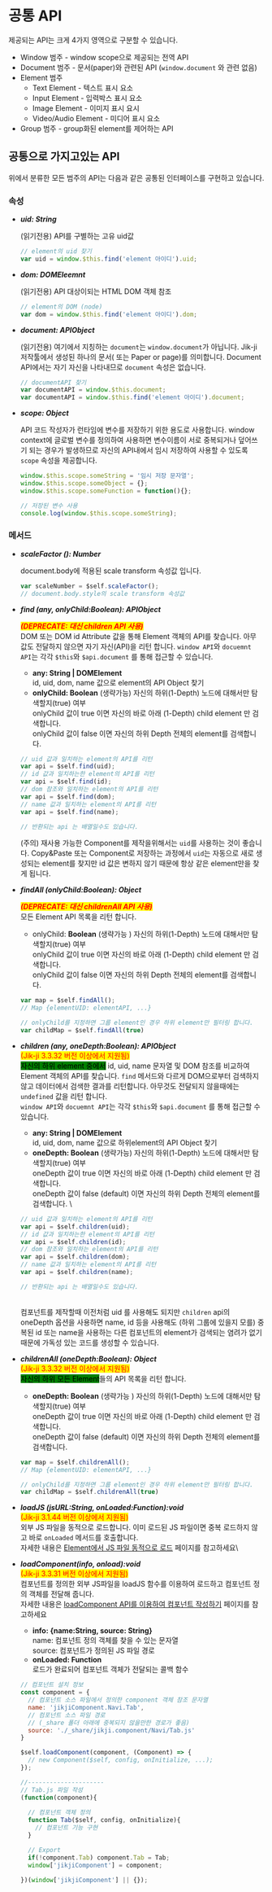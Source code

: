# 공통 API

제공되는 API는 크게 4가지 영역으로 구분할 수 있습니다.

* Window 범주 - window scope으로 제공되는 전역 API
* Document 범주 - 문서(paper)와 관련된 API (`window.document` 와 관련 없음)
* Element 범주
  * Text Element - 텍스트 표시 요소
  * Input Element - 입력박스 표시 요소
  * Image Element - 이미지 표시 요시
  * Video/Audio Element - 미디어 표시 요소
* Group 범주 - group화된 element를 제어하는 API

## 공통으로 가지고있는 API

위에서 분류한 모든 범주의 API는 다음과 같은 공통된 인터페이스를 구현하고 있습니다.

### 속성

*   _**uid: String**_

    (읽기전용) API를 구별하는 고유 uid값

    ```javascript
    // element의 uid 찾기
    var uid = window.$this.find('element 아이디').uid;
    ```
*   _**dom: DOMEleemnt**_

    (읽기전용) API 대상이되는 HTML DOM 객체 참조

    ```javascript
    // element의 DOM (node)
    var dom = window.$this.find('element 아이디').dom;
    ```
*   _**document: APIObject**_

    (읽기전용) 여기에서 지칭하는 `document`는 `window.document`가 아닙니다. Jik-ji 저작툴에서 생성된 하나의 문서( 또는 Paper or page)를 의미합니다. Document API에서는 자기 자신을 나타내므로 `document` 속성은 없습니다.

    ```javascript
    // documentAPI 찾기
    var documentAPI = window.$this.document;
    var documentAPI = window.$this.find('element 아이디').document;
    ```
*   _**scope: Object**_

    API 코드 작성자가 런타임에 변수를 저장하기 위한 용도로 사용합니다. window context에 글로벌 변수를 정의하여 사용하면 변수이름이 서로 중복되거나 덮어쓰기 되는 경우가 발생하므로 자신의 API내에서 임시 저장하여 사용할 수 있도록 `scope` 속성을 제공합니다.

    ```javascript
    window.$this.scope.someString = '임시 저장 문자열';
    window.$this.scope.someObject = {};
    window.$this.scope.someFunction = function(){};

    // 저장된 변수 사용
    console.log(window.$this.scope.someString);
    ```

### 메서드

*   _**scaleFactor (): Number**_

    document.body에 적용된 scale transform 속성값 입니다.

    ```javascript
    var scaleNumber = $self.scaleFactor();
    // document.body.style의 scale transform 속성값
    ```
*   _**find (any, onlyChild:Boolean): APIObject**_&#x20;

    _<mark style="color:red;">**(DEPRECATE: 대신 children API 사용)**</mark>_\
    DOM 또는 DOM id Attribute 값을 통해 Element 객체의 API를 찾습니다. 아무 값도 전달하지 않으면 자기 자신(API)을 리턴 합니다. `window API`와 `docuemnt API`는 각각 `$this`와 `$api.document` 를 통해 접근할 수 있습니다.

    * **any: String | DOMElement** \
      id, uid, dom, name 값으로 element의 API Object 찾기   &#x20;
    * **onlyChild: Boolean**  (생략가능) 자신의 하위(1-Depth) 노드에 대해서만 탐색할지(true) 여부\
      onlyChild 값이  true 이면 자신의 바로 아래 (1-Depth) child element 만 검색합니다.\
      onlyChild 값이  false 이면 자신의 하위 Depth 전체의 element를 검색합니다.&#x20;

    &#x20; &#x20;

    ```javascript
    // uid 값과 일치하는 element의 API를 리턴
    var api = $self.find(uid);
    // id 값과 일치하는한 element의 API를 리턴
    var api = $self.find(id);
    // dom 참조와 일치하는 element의 API를 리턴
    var api = $self.find(dom);
    // name 값과 일치하는 element의 API를 리턴
    var api = $self.find(name);

    // 반환되는 api 는 배열일수도 있습니다. 
    ```

    (주의) 재사용 가능한 Component를 제작을위해서는 `uid`를 사용하는 것이 좋습니다. Copy\&Paste 또는 Component로 저장하는 과정에서 `uid`는 자동으로 새로 생성되는 element를 찾지만 id 값은 변하지 않기 때문에 항상 같은 element만을 찾게 됩니다.
*   _**findAll (onlyChild:Boolean): Object**_&#x20;

    _<mark style="color:red;">**(DEPRECATE: 대신 childrenAll API 사용)**</mark>_ \
    모든 Element API 목록을 리턴 합니다.

    * onlyChild: **Boolean**  (생략가능 ) 자신의 하위(1-Depth) 노드에 대해서만 탐색할지(true) 여부   \
      onlyChild 값이  true 이면 자신의 바로 아래 (1-Depth) child element 만 검색합니다.\
      onlyChild 값이  false 이면 자신의 하위 Depth 전체의 element를 검색합니다.

    ```javascript
    var map = $self.findAll();
    // Map {elementUID: elementAPI, ...}

    // onlyChild를 지정하면 그룹 element인 경우 하위 element만 필터링 합니다. 
    var childMap = $self.findAll(true)
    ```
*   _**children (any, oneDepth:Boolean): APIObject**_\
    <mark style="color:red;">(Jik-ji 3.3.32 버전 이상에서 지원됨)</mark>\
    <mark style="background-color:green;">자신의 하위 element 중에서</mark> id, uid, name 문자열   및 DOM 참조를 비교하여 Element 객체의 API를 찾습니다.  `find` 메서드와 다르게 DOM으로부터 검색하지 않고 데이터에서 검색한  결과를 리턴합니다. 아무것도   전달되지 않을때에는 `undefined`  값을 리턴 합니다.\
    `window API`와 `docuemnt API`는 각각 `$this`와 `$api.document` 를 통해 접근할 수 있습니다.

    * **any: String | DOMElement** \
      id, uid, dom, name 값으로 하위element의 API Object 찾기   &#x20;
    * **oneDepth: Boolean**  (생략가능) 자신의 하위(1-Depth) 노드에 대해서만 탐색할지(true) 여부\
      oneDepth 값이  true 이면 자신의 바로 아래 (1-Depth) child element 만 검색합니다.\
      oneDepth 값이  false (default) 이면 자신의 하위 Depth 전체의 element를 검색합니다. \


    ```javascript
    // uid 값과 일치하는 element의 API를 리턴
    var api = $self.children(uid);
    // id 값과 일치하는한 element의 API를 리턴
    var api = $self.children(id);
    // dom 참조와 일치하는 element의 API를 리턴
    var api = $self.children(dom);
    // name 값과 일치하는 element의 API를 리턴
    var api = $self.children(name);

    // 반환되는 api 는 배열일수도 있습니다. 
    ```

    \
    컴포넌트를 제작할때 이전처럼 uid 를 사용해도 되지만 `children` api의 oneDepth 옵션을 사용하면 name, id 등을 사용해도 (하위 그룹에 있을지 모를) 중복된 id 또는 name을 사용하는 다른 컴포넌트의 element가 검색되는 염려가 없기때문에 가독성 있는 코드를 생성할 수 있습니다.
*   _**childrenAll (oneDepth:Boolean): Object**_\
    <mark style="color:red;">(Jik-ji 3.3.32 버전 이상에서 지원됨)</mark>\
    <mark style="background-color:green;">자신의  하위 모든 Element</mark>들의 API 목록을 리턴 합니다.

    * **oneDepth: Boolean**  (생략가능 ) 자신의 하위(1-Depth) 노드에 대해서만 탐색할지(true) 여부   \
      oneDepth 값이  true 이면 자신의 바로 아래 (1-Depth) child element 만 검색합니다.\
      oneDepth 값이  false  (default) 이면 자신의 하위 Depth 전체의 element를 검색합니다.



    ```javascript
    var map = $self.childrenAll();
    // Map {elementUID: elementAPI, ...}

    // onlyChild를 지정하면 그룹 element인 경우 하위 element만 필터링 합니다. 
    var childMap = $self.childrenAll(true)
    ```


* _**loadJS (jsURL:String, onLoaded:Function):void**_\
  <mark style="color:red;">(Jik-ji 3.1.44 버전 이상에서 지원됨)</mark>\
  외부 JS 파일을 동적으로 로드합니다. 이미 로드된 JS 파일이면 중복 로드하지 않고 바로 `onLoaded` 메서드를 호출합니다.\
  자세한 내용은 [Element에서 JS 파일 동적으로 로드](https://app.gitbook.com/s/y5qQb2jYHinob4a78GGK/\~/changes/d4OY85wjhCe2MUMUVOq3/tutorial/element-js) 페이지를 참고하세요\

*   _**loadComponent(info, onload):void**_\
    <mark style="color:red;">(Jik-ji 3.3.31 버전 이상에서 지원됨)</mark>\
    컴포넌트를 정의한 외부 JS파일을 loadJS 함수를 이용하여 로드하고 컴포넌트 정의 객체를 전달해 줍니다.\
    자세한 내용은 [loadComponent API를 이용하여  컴포넌트 작성하기](../tutorial/loadcomponent-api.md) 페이지를 참고하세요

    * **info: {name:String, source: String}**\
      name: 컴포넌트 정의 객체를 찾을 수 있는 문자열\
      source: 컴포넌트가 정의된 JS 파일 경로
    * **onLoaded: Function** \
      로드가 완료되어 컴포넌트 객체가 전달되는 콜백 함수



    ```javascript
    // 컴포넌트 설치 정보
    const component = {
      // 컴포넌트 소스 파일에서 정의한 component 객체 참조 문자열
      name: 'jikjiComponent.Navi.Tab',
      // 컴포넌트 소스 파일 경로
      // (_share 폴더 아래에 중복되지 않을만한 경로가 좋음)
      source: './_share/jikji.component/Navi/Tab.js'
    }

    $self.loadComponent(component, (Component) => {
      // new Component($self, config, onInitialize, ...);
    });

    //---------------------
    // Tab.js 파일 작성
    (function(component){
      
      // 컴포넌트 객체 정의
      function Tab($self, config, onInitialize){
        // 컴포넌트 기능 구현
      }

      // Export
      if(!component.Tab) component.Tab = Tab;
      window['jikjiComponent'] = component;

    })(window['jikjiComponent'] || {});
    ```


